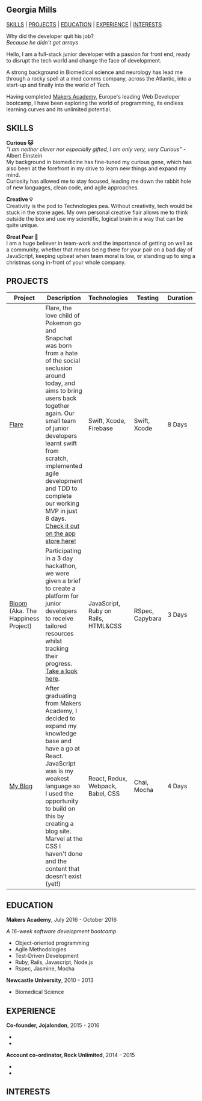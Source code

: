 ## Georgia Mills

[SKILLS](#skills) | [PROJECTS](#projects) | [EDUCATION](#education) | [EXPERIENCE](#experience) | [INTERESTS](#interests)

Why did the developer quit his job?  
*Because he didn't get arrays*  

Hello, I am a full-stack junior developer with a passion for front end, ready to disrupt the tech world and change the face of development.

A strong background in Biomedical science and neurology has lead me through a rocky spell at a med comms company, across the Atlantic, into a start-up and finally into the world of Tech.  

Having completed [Makers Academy](http://makersacademy.com), Europe's leading Web Developer bootcamp, I have been exploring the world of programming, its endless learning curves and its unlimited potential.


## SKILLS

**Curious :cat:**  
*"I am neither clever nor especially gifted, I am only very, very Curious"* - Albert Einstein  
My background in biomedicine has fine-tuned my curious gene, which has also been at the forefront in my drive to learn new things and expand my mind.  
Curiosity has allowed me to stay focused, leading me down the rabbit hole of new languages, clean code, and agile approaches.

**Creative :bulb:**  
Creativity is the pod to Technologies pea. Without creativity, tech would be stuck in the stone ages.
My own personal creative flair allows me to think outside the box and use my scientific, logical brain in a way that can be quite unique.

**Great Pear :pear:**  
I am a huge believer in team-work and the importance of getting on well as a community, whether that means being there for your pair on a bad day of JavaScript, keeping upbeat when team moral is low, or standing up to sing a christmas song in-front of your whole company.


## PROJECTS
Project | Description | Technologies | Testing | Duration
--- | --- | --- | --- | ---
[Flare](https://github.com/appflare/flare) | Flare, the love child of Pokemon go and Snapchat was born from a hate of the social seclusion around today, and aims to bring users back together again. Our small team of junior developers learnt swift from scratch, implemented agile development and TDD to complete our working MVP in just 8 days. [Check it out on the app store here!](https://itunes.apple.com/us/app/flare-share-discover-spontaneous/id1166173727?mt=8) | Swift, Xcode, Firebase | Swift, Xcode | 8 Days
[Bloom](https://github.com/thehappinessproject/happiness_project) (Aka. The Happiness Project)| Participating in a 3 day hackathon, we were given a brief to create a platform for junior developers to receive tailored resources whilst tracking their progress. [Take a look here](http://bloomtracker.herokuapp.com). | JavaScript, Ruby on Rails, HTML&CSS | RSpec, Capybara | 3 Days
[My Blog]() | After graduating from Makers Academy, I decided to expand my knowledge base and have a go at React. JavaScript was is my weakest language so I used the opportunity to build on this by creating a blog site. Marvel at the CSS I haven't done and the content that doesn't exist (yet!) | React, Redux, Webpack, Babel, CSS | Chai, Mocha | 4 Days

## EDUCATION

**Makers Academy**, July 2016 - October 2016

*A 16-week software development bootcamp*

- Object-oriented programming
- Agile Methodologies
- Test-Driven Development
- Ruby, Rails, Javascript, Node.js
- Rspec, Jasmine, Mocha

**Newcastle University**, 2010 - 2013

- Biomedical Science

## EXPERIENCE

**Co-founder, Jojalondon**, 2015 - 2016   

-
-

**Account co-ordinator, Rock Unlimited**, 2014 - 2015

-
-

## INTERESTS
